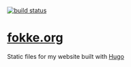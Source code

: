 [![build status](https://github.com/foxey/foxey.github.io/actions/workflows/hugo-deploy.yml/badge.svg?branch=hugo-src)](https://github.com/foxey/foxey.github.io/actions/workflows/hugo-deploy.yml)
# [fokke.org](http://fokke.org)
Static files for my website built with [Hugo](https://gohugo.io)
